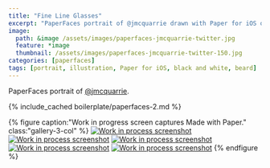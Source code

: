 ```yaml
---
title: "Fine Line Glasses"
excerpt: "PaperFaces portrait of @jmcquarrie drawn with Paper for iOS on an iPad."
image: 
  path: &image /assets/images/paperfaces-jmcquarrie-twitter.jpg 
  feature: *image
  thumbnail: /assets/images/paperfaces-jmcquarrie-twitter-150.jpg
categories: [paperfaces]
tags: [portrait, illustration, Paper for iOS, black and white, beard]
---
```


PaperFaces portrait of [@jmcquarrie](https://twitter.com/jmcquarrie).

{% include_cached boilerplate/paperfaces-2.md %}

{% figure caption:"Work in progress screen captures Made with Paper." class:"gallery-3-col" %}
[![Work in process screenshot](/assets/images/paperfaces-jmcquarrie-process-1-600.jpg)](/assets/images/paperfaces-jmcquarrie-process-1-lg.jpg) [![Work in process screenshot](/assets/images/paperfaces-jmcquarrie-process-2-600.jpg)](/assets/images/paperfaces-jmcquarrie-process-2-lg.jpg) [![Work in process screenshot](/assets/images/paperfaces-jmcquarrie-process-3-600.jpg)](/assets/images/paperfaces-jmcquarrie-process-3-lg.jpg) [![Work in process screenshot](/assets/images/paperfaces-jmcquarrie-process-4-600.jpg)](/assets/images/paperfaces-jmcquarrie-process-4-lg.jpg) [![Work in process screenshot](/assets/images/paperfaces-jmcquarrie-process-4-600.jpg)](/assets/images/paperfaces-jmcquarrie-process-4-lg.jpg)
{% endfigure %}
